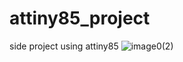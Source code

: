 # attiny85_project
side project using attiny85
![image0(2)](https://github.com/user-attachments/assets/0b378992-913f-4d18-89ac-ce3717af062c)
